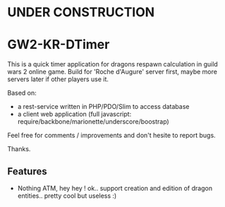 UNDER CONSTRUCTION
==================

GW2-KR-DTimer
=============

This is a quick timer application for dragons respawn calculation in guild wars 2 online game.
Build for 'Roche d'Augure' server first, maybe more servers later if other players use it.

Based on:
- a rest-service written in PHP/PDO/Slim to access database
- a client web application (full javascript: require/backbone/marionette/underscore/boostrap)


Feel free for comments / improvements and don't hesite to report bugs.

Thanks.

## Features

- Nothing ATM, hey hey ! ok.. support creation and edition of dragon entities.. pretty cool but useless :)